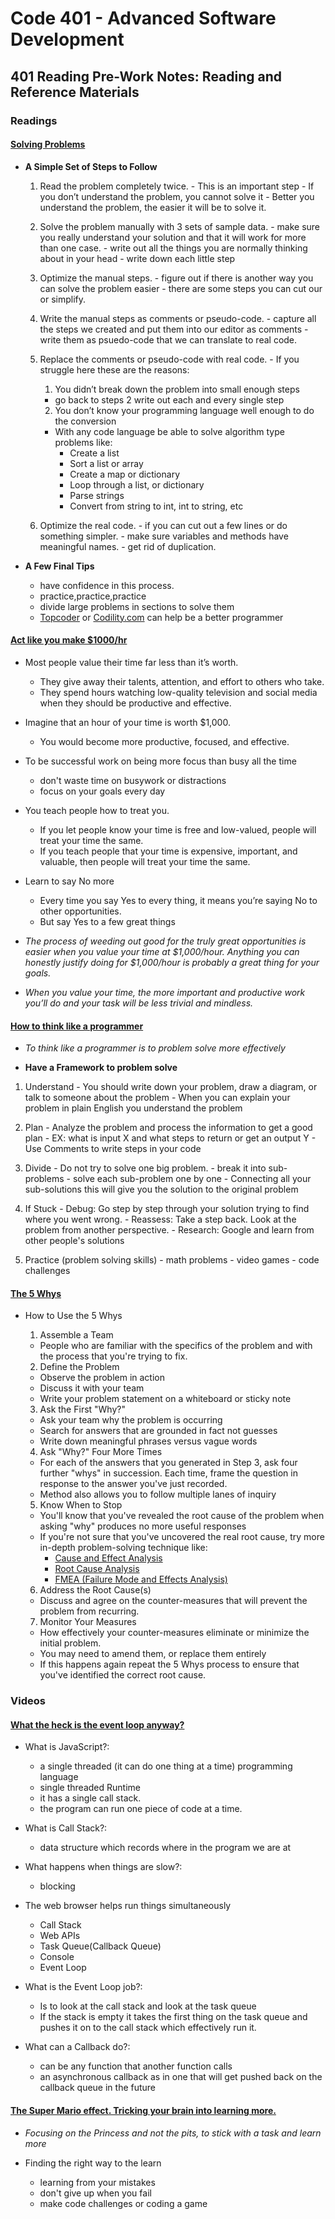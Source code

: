 # Code 401 - Advanced Software Development

## 401 Reading Pre-Work Notes: Reading and Reference Materials

### Readings

  #### [Solving Problems](https://simpleprogrammer.com/solving-problems-breaking-it-down/)

  - **A Simple Set of Steps to Follow**

      1. Read the problem completely twice.
        - This is an important step
        - If you don’t understand the problem, you cannot solve it
        - Better you understand the problem, the easier it will be to solve it.

      2. Solve the problem manually with 3 sets of sample data.
        - make sure you really understand your solution and that it will work for more than one case.
        - write out all the things you are normally thinking about in your head
        - write down each little step

      3. Optimize the manual steps.
        - figure out if there is another way you can solve the problem easier
        - there are some steps you can cut our or simplify.

      4. Write the manual steps as comments or pseudo-code.
        - capture all the steps we created and put them into our editor as comments
        - write them as psuedo-code that we can translate to real code.

      5. Replace the comments or pseudo-code with real code.
        - If you struggle here these are the reasons:
          1. You didn’t break down the problem into small enough steps
            - go back to steps 2 write out each and every single step
          2. You don’t know your programming language well enough to do the conversion
            - With any code language be able to solve algorithm type problems like:
              * Create a list
              * Sort a list or array
              * Create a map or dictionary
              * Loop through a list, or dictionary
              * Parse strings
              * Convert from string to int, int to string, etc

      6. Optimize the real code.
        - if you can cut out a few lines or do something simpler.
        - make sure variables and methods have meaningful names.
        - get rid of duplication.
  
  - **A Few Final Tips**
    - have confidence in this process.
    - practice,practice,practice
    - divide large problems in sections to solve them
    - [Topcoder](https://www.topcoder.com/) or [Codility.com](https://www.codility.com/) can help be a better programmer

  #### [Act like you make $1000/hr](https://medium.com/swlh/pretend-your-time-is-worth-1-000-hour-and-youll-become-100x-more-productive-f04628bb3e6d)

  - Most people value their time far less than it’s worth.
    - They give away their talents, attention, and effort to others who take.
    - They spend hours watching low-quality television and social media when they should be productive and effective.
  
  - Imagine that an hour of your time is worth $1,000.
    - You would become more productive, focused, and effective.

  - To be successful work on being more focus than busy all the time
    - don't waste time on busywork or distractions
    - focus on your goals every day

  - You teach people how to treat you.
    - If you let people know your time is free and low-valued, people will treat your time the same.
    - If you teach people that your time is expensive, important, and valuable, then people will treat your time the same.

  - Learn to say No more
    - Every time you say Yes to every thing, it means you’re saying No to other opportunities.
    - But say Yes to a few great things

 - *The process of weeding out good for the truly great opportunities is easier when you value your time at $1,000/hour. Anything you can honestly justify doing for $1,000/hour is probably a great thing for your goals.*

 - *When you value your time, the more important and productive work you’ll do and your task will be less trivial and mindless.*
  
  #### [How to think like a programmer](https://www.freecodecamp.org/news/how-to-think-like-a-programmer-lessons-in-problem-solving-d1d8bf1de7d2/)
  
  - *To think like a programmer is to problem solve more effectively*

  - **Have a Framework to problem solve**
   
   1. Understand
    - You should write down your problem, draw a diagram, or talk to someone about the problem
    - When you can explain your problem in plain English you understand the problem

   2. Plan
    - Analyze the problem and process the information to get a good plan
    - EX: what is input X and what steps to return or get an output Y
    - Use Comments to write steps in your code 

   3. Divide
    - Do not try to solve one big problem.
    - break it into sub-problems
    - solve each sub-problem one by one
    - Connecting all your sub-solutions this will give you the solution to the original problem

   4. If Stuck
    - Debug: Go step by step through your solution trying to find where you went wrong.
    - Reassess: Take a step back. Look at the problem from another perspective.
    - Research: Google and learn from other people's solutions

   5. Practice (problem solving skills)
    - math problems
    - video games
    - code challenges

  #### [The 5 Whys](https://www.mindtools.com/pages/article/newTMC_5W.htm)

  - How to Use the 5 Whys

    1. Assemble a Team
      - People who are familiar with the specifics of the problem and with the process that you're trying to fix.

    2. Define the Problem
      - Observe the problem in action
      - Discuss it with your team
      - Write your problem statement on a whiteboard or sticky note

    3. Ask the First "Why?"
      - Ask your team why the problem is occurring
      - Search for answers that are grounded in fact not guesses
      - Write down meaningful phrases versus vague words
    
    4. Ask "Why?" Four More Times
      - For each of the answers that you generated in Step 3, ask four further "whys" in succession. Each time, frame the question in response to the answer you've just recorded.
      - Method also allows you to follow multiple lanes of inquiry
    
    5. Know When to Stop
      - You'll know that you've revealed the root cause of the problem when asking "why" produces no more useful responses
      - If you're not sure that you've uncovered the real root cause, try more in-depth problem-solving technique like:
        * [Cause and Effect Analysis](https://www.mindtools.com/pages/article/newTMC_03.htm)
        * [Root Cause Analysis](https://www.mindtools.com/pages/article/newTMC_80.htm) 
        * [FMEA (Failure Mode and Effects Analysis)](https://www.mindtools.com/pages/article/newTMC_82.htm)
      
    6. Address the Root Cause(s)
      - Discuss and agree on the counter-measures that will prevent the problem from recurring.

    7. Monitor Your Measures
      - How effectively your counter-measures eliminate or minimize the initial problem.
      - You may need to amend them, or replace them entirely
      - If this happens again repeat the 5 Whys process to ensure that you've identified the correct root cause.

### Videos

  #### [What the heck is the event loop anyway?](https://www.youtube.com/watch?v=8aGhZQkoFbQ)

  - What is JavaScript?: 
    - a single threaded (it can do one thing at a time) programming language
    - single threaded Runtime
    - it has a single call stack. 
    - the program can run one piece of code at a time.

  - What is Call Stack?:
    - data structure which records where in the program we are at

  - What happens when things are slow?:
    - blocking

  - The web browser helps run things simultaneously
    - Call Stack
    - Web APIs
    - Task Queue(Callback Queue)
    - Console
    - Event Loop

  - What is the Event Loop job?:
    - Is to look at the call stack and look at the task queue
    - If the stack is empty it takes the first thing on the task queue and pushes it on to the call stack which effectively run it.

  - What can a Callback do?:
    - can be any function that another function calls
    - an asynchronous callback as in one that will get pushed back on the callback queue in the future

  #### [The Super Mario effect. Tricking your brain into learning more.](https://www.youtube.com/watch?v=mClJBTz9I6U)
  
  - *Focusing on the Princess and not the pits, to stick with a task and learn more*
  
  - Finding the right way to the learn
    - learning from your mistakes
    - don't give up when you fail
    - make code challenges or coding a game
    


